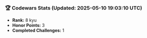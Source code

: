 ### 🏆 Codewars Stats (Updated: 2025-05-10 19:03:10 UTC)

- **Rank:** 8 kyu
- **Honor Points:** 3
- **Completed Challenges:** 1
